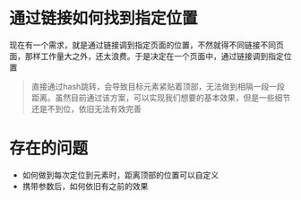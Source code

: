 # 通过链接如何找到指定位置

现在有一个需求，就是通过链接调到指定页面的位置，不然就得不同链接不同页面，那样工作量大之外，还太浪费。于是决定在一个页面中，通过链接调到指定位置



> 直接通过hash跳转，会导致目标元素紧贴着顶部，无法做到相隔一段一段距离。虽然目前通过该方案，可以实现我们想要的基本效果，但是一些细节还是不到位，依旧无法有效完善

存在的问题
========

+ 如何做到每次定位到元素时，距离顶部的位置可以自定义
+ 携带参数后，如何依旧有之前的效果